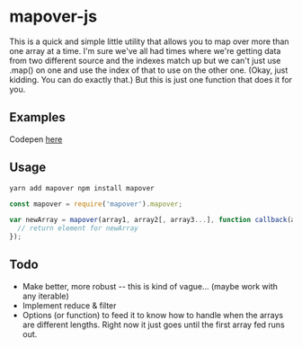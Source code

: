 # mapover-js
This is a quick and simple little utility that allows you to map over more than one array at a time. I'm sure we've all had times where we're getting data from two different source and the indexes match up but we can't just use .map() on one and use the index of that to use on the other one. (Okay, just kidding. You can do exactly that.) But this is just one function that does it for you. 

## Examples

Codepen [here](https://codepen.io/anon/pen/ZXOGyd?editors=0011)

## Usage

`
yarn add mapover
npm install mapover
`

```javascript
const mapover = require('mapover').mapover;

var newArray = mapover(array1, array2[, array3...], function callback(arg1, arg2[, arg3...]) {
  // return element for newArray
});
```

## Todo
* Make better, more robust -- this is kind of vague... (maybe work with any iterable)
* Implement reduce & filter
* Options (or function) to feed it to know how to handle when the arrays are different lengths. Right now it just goes until the first array fed runs out. 
